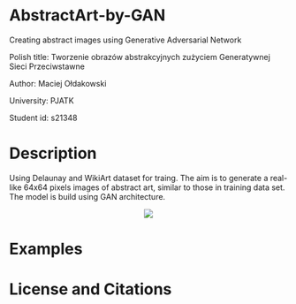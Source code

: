 # AbstractArt-by-GAN
Creating abstract images using Generative Adversarial Network

Polish title: Tworzenie obrazów abstrakcyjnych zużyciem Generatywnej Sieci Przeciwstawne

Author: Maciej Ołdakowski

University: PJATK

Student id: s21348

# Description
Using Delaunay and WikiArt dataset for traing. The aim is to generate a real-like 64x64 pixels images of abstract art, similar to those in training data set.
The model is build using GAN architecture. 
<p align="center">
<img src=https://github.com/Maciej-Ol/AbstractArt-by-GAN/blob/main/output/examples/training.gif/>
</p>

# Examples



# License and Citations

